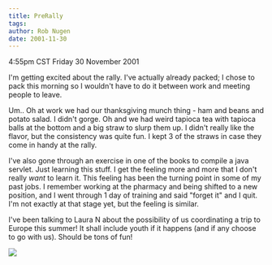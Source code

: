 ```yaml
---
title: PreRally
tags: 
author: Rob Nugen
date: 2001-11-30
---
```


<title></title>
<p class=date>4:55pm CST Friday 30 November 2001</p>

<p>I'm getting excited about the rally.  I've actually already packed;
I chose to pack this morning so I wouldn't have to do it between work
and meeting people to leave.</p>

<p>Um.. Oh at work we had our thanksgiving munch thing - ham and beans
and potato salad.  I didn't gorge.  Oh and we had weird tapioca tea
with tapioca balls at the bottom and a big straw to slurp them up. I
didn't really like the flavor, but the consistency was quite fun.  I
kept 3 of the straws in case they come in handy at the rally.</p>

<p>I've also gone through an exercise in one of the books to compile a
java servlet.  Just learning this stuff.  I get the feeling more and
more that I don't really <em>want</em> to learn it.  This feeling has
been the turning point in some of my past jobs. I remember working at
the pharmacy and being shifted to a new position, and I went through 1
day of training and said "forget it" and I quit.  I'm not exactly at
that stage yet, but the feeling is similar.</p>

<p>I've been talking to Laura N about the possibility of us
coordinating a trip to Europe this summer!  It shall include youth if
it happens (and if any choose to go with us).  Should be tons of
fun!</p>

<p><img src='/images/rob/wL-ROB.gif'/></p>

